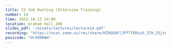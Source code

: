 ```yaml
---
title: CS Job Hunting (Interview Training)
number: 14
time: 2022-10-13 14:00
location: Graham Hall 208
slides_pdf: '/assets/lectures/lecture14.pdf'
recording: "https://ncat.zoom.us/rec/share/HZ9UGAYlJPf7fERszU_37H_25jznqrLy8f9cRZaQUJfc8EFSsACieRKyNWWn6R6_.l18ThpY8sA7BRqji"
passcode: "H+3H9RWm"
---
```


